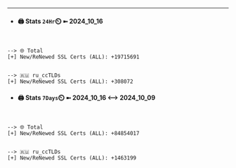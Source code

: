 

---
- #### 🖨️ **Stats** `24Hr`⏲️ ➼ 2024_10_16
```console


--> 🌐 Total
[+] New/ReNewed SSL Certs (ALL): +19715691


--> 🇷🇺 ru_ccTLDs
[+] New/ReNewed SSL Certs (ALL): +308072

```

- #### 🖨️ **Stats** `7Days`⏲️ ➼ 2024_10_16 <--> 2024_10_09
```console


--> 🌐 Total
[+] New/ReNewed SSL Certs (ALL): +84854017


--> 🇷🇺 ru_ccTLDs
[+] New/ReNewed SSL Certs (ALL): +1463199

```

